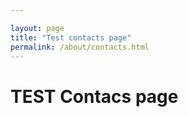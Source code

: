 ```yaml
---

layout: page
title: "Test contacts page"
permalink: /about/contacts.html
---
```


# TEST Contacs page

